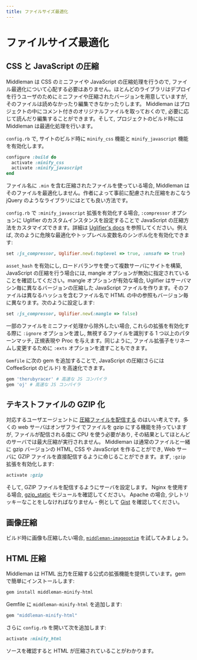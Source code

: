 ```yaml
---
title: ファイルサイズ最適化
---
```


# ファイルサイズ最適化

## CSS と JavaScript の圧縮

Middleman は CSS のミニファイや JavaScript の圧縮処理を行うので, ファイル最適化について心配する必要はありません。ほとんどのライブラリはデプロイを行うユーザのためにミニファイや圧縮されたバージョンを用意していますが, そのファイルは読めなかったり編集できなかったりします。 Middleman はプロジェクトの中にコメント付きのオリジナルファイルを取っておくので, 必要に応じて読んだり編集することができます。そして, プロジェクトのビルド時には Middleman は最適化処理を行います。

`config.rb` で, サイトのビルド時に `minify_css` 機能と `minify_javascript` 機能を有効化します。

``` ruby
configure :build do
  activate :minify_css
  activate :minify_javascript
end
```

ファイル名に `.min` を含む圧縮されたファイルを使っている場合, Middleman はそのファイルを最適化しません。作者によって事前に配慮された圧縮をおこなう jQuery のようなライブラリにはとても良い方法です。

`config.rb` で `:minify_javascript` 拡張を有効化する場合, `:compressor` オプションに Uglifier のカスタムインスタンスを設定することで JavaScript の圧縮方法をカスタマイズできます。詳細は [Uglifier's docs](https://github.com/lautis/uglifier) を参照してください。例えば, 次のように危険な最適化やトップレベル変数名のシンボル化を有効化できます:

``` ruby
set :js_compressor, Uglifier.new(:toplevel => true, :unsafe => true)
```

`asset_hash` を有効にし, ロードバランサを使って複数サーバにサイトを構築, JavaScript の圧縮を行う場合には, mangle オプションが無効に指定されていることを確認してください。mangle オプションが有効な場合, Uglifier はサーバマシン毎に異なるバージョンの圧縮した JavaScript ファイルを作ります。そのファイルは異なるハッシュを含むファイル名で HTML の中の参照もバージョン毎に異なります。次のように設定します:

``` ruby
set :js_compressor, Uglifier.new(:mangle => false)
```

一部のファイルをミニファイ処理から除外したい場合, これらの拡張を有効化する際に `:ignore` オプションを渡し, 無視するファイルを識別する 1 つ以上のパターンマッチ, 正規表現や Proc を与えます。同じように, ファイル拡張子をリネームし変更するために `:exts` オプションを渡すこともできます。

`Gemfile` に次の gem を追加することで, JavaScript の圧縮(さらには CoffeeScript のビルド) を高速化できます。

```ruby
gem 'therubyracer' # 高速な JS コンパイラ
gem 'oj' # 高速な JS コンパイラ
```

## テキストファイルの GZIP 化

対応するユーザエージェントに [圧縮ファイルを配信する](http://developer.yahoo.com/performance/rules.html#gzip) のはいい考えです。多くの web サーバはオンザフライでファイルを gzip にする機能を持っていますが, ファイルが配信される度に CPU を使う必要があり, その結果としてほとんどのサーバでは最大圧縮が実行されません。 Middleman は通常のファイルと一緒に gzip バージョンの HTML, CSS や JavaScript を作ることができ,  Web サーバに GZIP ファイルを直接配信するように命じることができます。まず,  `:gzip` 拡張を有効化します:

``` ruby
activate :gzip
```

そして, GZIP ファイルを配信するようにサーバを設定します。 Nginx を使用する場合, [gzip_static](http://wiki.nginx.org/NginxHttpGzipStaticModule) モジュールを確認してください。 Apache の場合, 少しトリッキーなことをしなければなりません - 例として [Gist](https://gist.github.com/2200790) を確認してください。

## 画像圧縮

ビルド時に画像も圧縮したい場合, [`middleman-imageoptim`](https://github.com/plasticine/middleman-imageoptim) を試してみましょう。

## HTML 圧縮

Middleman は HTML 出力を圧縮する公式の拡張機能を提供しています。gem で簡単にインストールします:

``` bash
gem install middleman-minify-html
```

Gemfile に `middleman-minify-html` を追加します:

``` ruby
gem "middleman-minify-html"
```

さらに `config.rb` を開いて次を追加します:

``` ruby
activate :minify_html
```

ソースを確認すると HTML が圧縮されていることがわかります。
